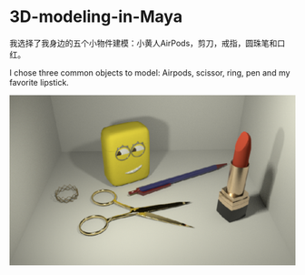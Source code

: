 # 3D-modeling-in-Maya

我选择了我身边的五个小物件建模：小黄人AirPods，剪刀，戒指，圆珠笔和口红。



I chose three common objects to model: Airpods, scissor, ring, pen and my favorite lipstick.



![5 Objects](5Obj.png)